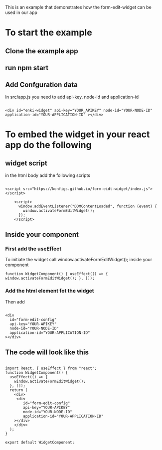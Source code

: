 This is an example that demonstrates how the form-edit-widget can be used in our app

# To start the example

## Clone the example app

## run npm start

## Add Confguration data

In src/app.js you need to add api-key, node-id and application-id

```

<div id="enki-widget" api-key="YOUR_APIKEY" node-id="YOUR-NODE-ID" application-id="YOUR-APPLICATION-ID" ></div>

```

# To embed the widget in your react app do the following

## widget script

in the html body add the following scripts

```

<script src="https://konfigs.github.io/form-eidt-widget/index.js"></script>

    <script>
      window.addEventListener("DOMContentLoaded", function (event) {
        window.activateFormEditWidget();
      });
    </script>

```

## Inside your component

### First add the useEffect

To initiate  the widget call window.activateFormEditWidget(); inside your component

```
function WidgetComponent() { useEffect(() => { window.activateFormEditWidget(); }, []);

```

### Add the html element fot the widget

Then add

```

<div
  id="form-edit-config"
  api-key="YOUR-APIKEY"
  node-id="YOUR-NODE-ID"
  application-id="YOUR-APPLICATION-ID"
></div>

```

## The code will look like this

```

import React, { useEffect } from "react";
function WidgetComponent() {
  useEffect(() => {
    window.activateFormEditWidget();
  }, []);
  return (
    <div>
     <div
        id="form-edit-config"
        api-key="YOUR-APIKEY"
        node-id="YOUR-NODE-ID"
        application-id="YOUR-APPLICATION-ID"
    ></div>
    </div>
  );
}

export default WidgetComponent;

```
